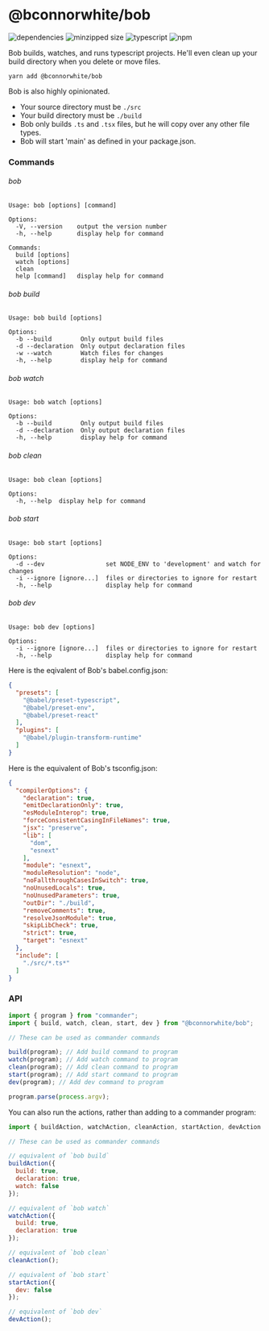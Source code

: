 # @bconnorwhite/bob
![dependencies](https://img.shields.io/david/bconnorwhite/bob)
![minzipped size](https://img.shields.io/bundlephobia/minzip/@bconnorwhite/bob)
![typescript](https://img.shields.io/github/languages/top/bconnorwhite/bob)
![npm](https://img.shields.io/npm/v/@bconnorwhite/bob)

Bob builds, watches, and runs typescript projects. He'll even clean up your build directory when you delete or move files.

```
yarn add @bconnorwhite/bob
```

Bob is also highly opinionated.
- Your source directory must be `./src`
- Your build directory must be `./build`
- Bob only builds `.ts` and `.tsx` files, but he will copy over any other file types.
- Bob will start 'main' as defined in your package.json.


### Commands

###### bob
```
Usage: bob [options] [command]

Options:
  -V, --version    output the version number
  -h, --help       display help for command

Commands:
  build [options]
  watch [options]
  clean
  help [command]   display help for command
```
###### bob build
```
Usage: bob build [options]

Options:
  -b --build        Only output build files
  -d --declaration  Only output declaration files
  -w --watch        Watch files for changes
  -h, --help        display help for command
```
###### bob watch
```
Usage: bob watch [options]

Options:
  -b --build        Only output build files
  -d --declaration  Only output declaration files
  -h, --help        display help for command
```
###### bob clean
```
Usage: bob clean [options]

Options:
  -h, --help  display help for command
```
###### bob start
```
Usage: bob start [options]

Options:
  -d --dev                 set NODE_ENV to 'development' and watch for changes
  -i --ignore [ignore...]  files or directories to ignore for restart
  -h, --help               display help for command
```
###### bob dev
```
Usage: bob dev [options]

Options:
  -i --ignore [ignore...]  files or directories to ignore for restart
  -h, --help               display help for command
```

Here is the eqivalent of Bob's babel.config.json:
```json
{
  "presets": [
    "@babel/preset-typescript",
    "@babel/preset-env",
    "@babel/preset-react"
  ],
  "plugins": [
    "@babel/plugin-transform-runtime"
  ]
}
```

Here is the equivalent of Bob's tsconfig.json:
```json
{
  "compilerOptions": {
    "declaration": true,
    "emitDeclarationOnly": true,
    "esModuleInterop": true,
    "forceConsistentCasingInFileNames": true,
    "jsx": "preserve",
    "lib": [
      "dom",
      "esnext"
    ],
    "module": "esnext",
    "moduleResolution": "node",
    "noFallthroughCasesInSwitch": true,
    "noUnusedLocals": true,
    "noUnusedParameters": true,
    "outDir": "./build",
    "removeComments": true,
    "resolveJsonModule": true,
    "skipLibCheck": true,
    "strict": true,
    "target": "esnext"
  },
  "include": [
    "./src/*.ts*"
  ]
}
```

### API

```js
import { program } from "commander";
import { build, watch, clean, start, dev } from "@bconnorwhite/bob";

// These can be used as commander commands

build(program); // Add build command to program
watch(program); // Add watch command to program
clean(program); // Add clean command to program
start(program); // Add start command to program
dev(program); // Add dev command to program

program.parse(process.argv);

```
You can also run the actions, rather than adding to a commander program:
```js
import { buildAction, watchAction, cleanAction, startAction, devAction } from "@bconnorwhite/bob";

// These can be used as commander commands

// equivalent of `bob build`
buildAction({
  build: true,
  declaration: true,
  watch: false
});

// equivalent of `bob watch`
watchAction({
  build: true,
  declaration: true
});

// equivalent of `bob clean`
cleanAction();

// equivalent of `bob start`
startAction({
  dev: false
});

// equivalent of `bob dev`
devAction();

```
